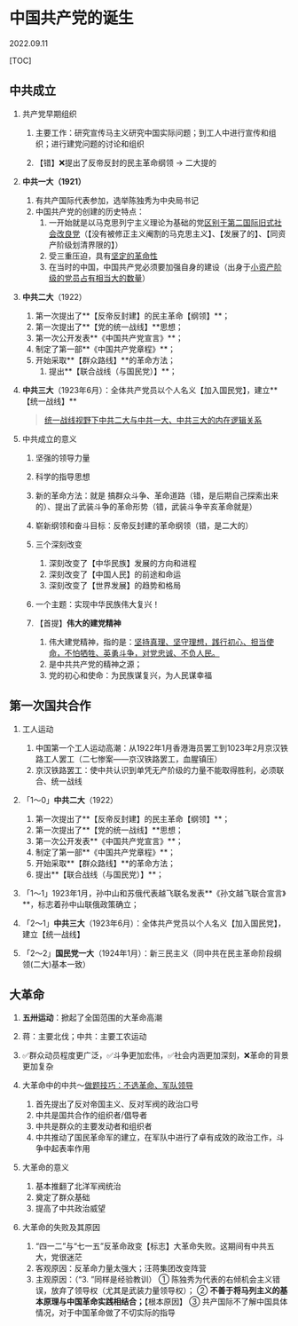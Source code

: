 # 中国共产党的诞生
2022.09.11

[TOC]

## 中共成立

1. 共产党早期组织

   1. 主要工作：研究宣传马主义研究中国实际问题；到工人中进行宣传和组织；进行建党问题的讨论和组织

   2. 【错】❌提出了反帝反封的民主革命纲领 -> 二大提的

2. **中共一大（1921）**

   1. 有共产国际代表参加，选举陈独秀为中央局书记
   2. 中国共产党的创建的历史特点：
      1. 一开始就是以马克思列宁主义理论为基础的党<u>区别于第二国际旧式社会改良党</u>（【没有被修正主义阉割的马克思主义】、【发展了的】、【同资产阶级划清界限的】）
      2. 受三重压迫，具有<u>坚定的革命性</u>
      3. 在当时的中国，中国共产党必须要加强自身的建设（出身于<u>小资产阶级的党员占有相当大的数量</u>）

3. **中共二大**（1922）

   1. 第一次提出了**【反帝反封建】的民主革命【纲领】**；
   2. 第一次提出了**【党的统一战线】**思想；
   3. 第一次公开发表**《中国共产党宣言》**；
   4. 制定了第一部**《中国共产党章程》**；
   5. 开始采取**【群众路线】**的革命方法；
      1. 提出**【联合战线（与国民党）】**；

4. **中共三大**（1923年6月）：全体共产党员以个人名义【加入国民党】，建立**【统一战线】**

   > [统一战线视野下中共二大与中共一大、中共三大的内在逻辑关系](https://www.jingan.gov.cn/rmtzx/003008/003008002/20220719/81133fa3-7db1-443b-9f51-dd7ae269279d.html?type=2)

5. 中共成立的意义

   1. 坚强的领导力量
   2. 科学的指导思想
   3. 新的革命方法：就是 搞群众斗争、革命道路（错，是后期自己探索出来的）、提出了武装斗争的革命形势（错，武装斗争辛亥革命就是）
   4. 崭新纲领和奋斗目标：反帝反封建的革命纲领（错，是二大的）

   5. 三个深刻改变
      1. 深刻改变了【中华民族】发展的方向和进程
      2. 深刻改变了【中国人民】的前途和命运
      3. 深刻改变了【世界发展】的趋势和格局
   6. 一个主题：实现中华民族伟大复兴！
   7. 【首提】**伟大的建党精神**
      1. 伟大建党精神，指的是：<u>坚持真理、坚守理想，践行初心、担当使命，不怕牺牲、英勇斗争，对党忠诚、不负人民。</u>
      2. 是中共共产党的精神之源；
      3. 党的初心和使命：为民族谋复兴，为人民谋幸福

## 第一次国共合作

1. 工人运动

   1. 中国第一个工人运动高潮：从1922年1月香港海员罢工到1023年2月京汉铁路工人罢工（二七惨案——京汉铁路罢工，血腥镇压）
   2. 京汉铁路罢工：使中共认识到单凭无产阶级的力量不能取得胜利，必须联合、统一战线
2. 「1～0」**中共二大**（1922）

   1. 第一次提出了**【反帝反封建】的民主革命【纲领】**；
   2. 第一次提出了**【党的统一战线】**思想；
   3. 第一次公开发表**《中国共产党宣言》**；
   4. 制定了第一部**《中国共产党章程》**；
   5. 开始采取**【群众路线】**的革命方法；
   6. 提出**【联合战线（与国民党）】**；
3. 「1～1」1923年1月，孙中山和苏俄代表越飞联名发表**《孙文越飞联合宣言》**，标志着孙中山联俄政策确立；
4. 「2～1」**中共三大**（1923年6月）：全体共产党员以个人名义【加入国民党】，建立【统一战线】
5. 「2～2」**国民党一大**（1924年1月）：新三民主义（同中共在民主革命阶段纲领(二大)基本一致）

## 大革命

1. **五卅运动**：掀起了全国范围的大革命高潮
2. 蒋：主要北伐；中共：主要工农运动
3. ✅群众动员程度更广泛，✅斗争更加宏伟，✅社会内涵更加深刻，❌革命的背景更加复杂
4. 大革命中的中共～<u>做题技巧：不选革命、军队领导</u>

   1. 首先提出了反对帝国主义、反对军阀的政治口号
   2. 中共是国共合作的组织者/倡导者
   3. 中共是群众的主要发动者和组织者
   4. 中共推动了国民革命军的建立，在军队中进行了卓有成效的政治工作，斗争中起表率作用
5. 大革命的意义

   1. 基本推翻了北洋军阀统治
   2. 奠定了群众基础
   3. 提高了中共政治威望
6. 大革命的失败及其原因

   1. “四一二”与“七一五”反革命政变【标志】大革命失败。这期间有中共五大，党很迷茫
   2. 客观原因：反革命力量太强大；汪蒋集团改变阵营
   3. 主观原因：（“3. ”同样是经验教训）
      ① 陈独秀为代表的右倾机会主义错误，放弃了领导权（尤其是武装力量领导权）；
      ② **不善于将马列主义的基本原理与中国革命实践相结合；**【根本原因】
      ③ 共产国际不了解中国具体情况，对于中国革命做了不切实际的指导